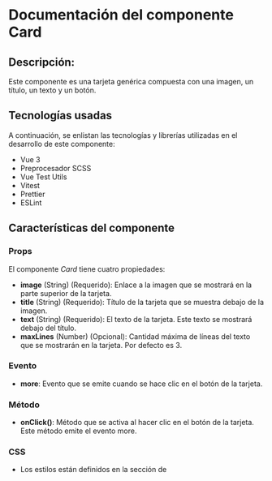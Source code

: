 # Documentación del componente Card
## Descripción:
Este componente es una tarjeta genérica compuesta con una imagen, un título, un texto y un botón.

## Tecnologías usadas
A continuación, se enlistan las tecnologías y librerías utilizadas en el desarrollo de este componente:
* Vue 3
* Preprocesador SCSS
* Vue Test Utils
* Vitest
* Prettier
* ESLint

## Características del componente
### Props
El componente *Card* tiene cuatro propiedades:
* **image** (String) (Requerido): Enlace a la imagen que se mostrará en la parte superior de la tarjeta.
* **title** (String) (Requerido): Título de la tarjeta que se muestra debajo de la imagen.
* **text** (String) (Requerido): El texto de la tarjeta. Este texto se mostrará debajo del título.
* **maxLines** (Number) (Opcional): Cantidad máxima de líneas del texto que se mostrarán en la tarjeta. Por defecto es 3.

### Evento
* **more**: Evento que se emite cuando se hace clic en el botón de la tarjeta.

### Método
* **onClick()**: Método que se activa al hacer clic en el botón de la tarjeta. Este método emite el evento more.
 
### CSS
* Los estilos están definidos en la sección de <style> y usan la extensión .scss.
* Los estilos están "scoped", lo que significa que solo se aplicarán a este componente y no afectarán a otros componentes de la aplicación donde se reutilice.
* Se pueden modificar las variables globales definidas al inicio de la sección de *style*, las cuales cambian el color de la card y del botón, asi como también el color de las letras.

## Uso del componente
Para utilizar este componente, primero se debe descargar el archivo *TheCard.vue* que se encuentra dentro de *src/components* y agregarlo al proyecto donde se reutilizara. 
Posteriormente se debe importar y usarlo en la plantilla padre mediante la etiqueta *TheCard*. Asegúrese de pasar las propiedades *image*, *title*, *text* y *maxLines*, así como también el evento *more* emitido por el componente card cuando se hace click en el botón *Saber más*.

A continuación, un ejemplo:

```vue
<template>
<main>
    <TheCard 
        :image="cardData.image" 
        :title="cardData.title" 
        :text="cardData.text" 
        @more="handleMore" 
        :maxLines="4" 
    />
</main>
</template>

<script>
import TheCard from './components/TheCard.vue';

export default {
    components: {
        TheCard
    },
    data() {
        return {
            cardData: {
                image: 'https://loremflickr.com/640/480/abstract',
                title: 'Título de la card',
                text: 'Lorem ipsum dolor sit amet, consectetur adipiscing elit. Ut ac consectetur quam, eu pharetra urna. Mauris at ultrices diam. Nullam sollicitudin, mauris sed hendrerit pulvinar, augue sem cursus elit, vel pharetra nisi metus non mi. Donec bibendum est pretium varius maximus. Proin euismod feugiat sapien ut dictum. Vivamus orci risus, finibus non nibh sit amet, auctor eleifend diam. Vestibulum et interdum nunc.'
            }
        }
    },
    methods: {
        handleMore() {
            // Gestionar lo que ocurre cuando se pulsa el botón "Saber más"
            console.log('Saber más');
        }
    }
}
</script>

```

## Demostración
El ejemplo anterior se encuentra en el archivo *App.vue*, y utiliza imágenes generadas automáticamente por el servicio [LoremFlickr](https://loremflickr.com/) para propósitos de demostración. 
En el método *handleMore* se puede agregar lo que quiere que suceda cuando se emita el evento *more*, en este ejemplo, simplemente se ha decidido imprimir 'Saber más' en la consola como una acción demostrativa. 

La implementación de este componente se puede ver de la siguiente forma:

**Visualización de la Card**

![Card](https://github.com/MileydyMtz/vue-card-component/assets/85470047/b2d8a84f-731d-473a-9133-e9e84e018146)

**Mensaje en consola**

![Card console](https://github.com/MileydyMtz/vue-card-component/assets/85470047/b476b277-9d14-4876-a908-569e00f0ce58)


## Pruebas
Las pruebas se han implementado utilizando la biblioteca vitest para correr las pruebas y @vue/test-utils para montar el componente. 

A continuación se muestran las pruebas implementadas:
* **renders the props correctly**: Esta prueba verifica si las propiedades se están renderizando correctamente en el componente. Se monta el componente con un conjunto de propiedades y luego se verifica si el título, el texto y la imagen se están renderizando con los valores esperados.
* **applies maxLines to style correctly**: Esta prueba verifica si la propiedad maxLines se aplica correctamente como un estilo en el componente. Se monta el componente con maxLines configurado en 5, y luego se verifica si el estilo del texto incluye 'webkit-line-clamp: 5'.
* **emits "more" event on click**: Esta prueba verifica si el componente emite el evento more cuando se hace clic en el botón. Se monta el componente, se dispara un evento de clic en el botón y luego se verifica si el componente ha emitido el evento more.
* **has required props**: Esta prueba verifica si las propiedades requeridas están configuradas correctamente. Se comprueba que image, title y text sean propiedades requeridas y que maxLines tenga un valor por defecto de 3.

